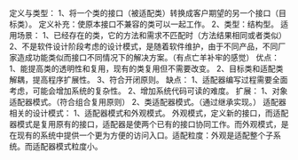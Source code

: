 定义与类型：
	1、将一个类的接口（被适配类）转换成客户期望的另一个接口（目标类）。
	定义补充：使原本接口不兼容的类可以一起工作。
	 2、类型：结构型。
适用场景：
	1、已经存在的类，它的方法和需求不匹配时（方法结果相同或者类似）
	2、不是软件设计阶段考虑的设计模式，是随着软件维护，由于不同产品，不同厂家造成功能类似而接口不同情况下的解决方案。（有点亡羊补牢的感觉）
优点：
	1、能提高类的透明性和复用，现有的类复用但不需要改变。
	2、目标类和适配类解耦，提高程序扩展性。
	3、符合开闭原则。
缺点：
	1、适配器编写过程需要全面考虑，可能会增加系统的复杂性。
	2、增加系统代码可读的难度。
扩展：
	1、对象适配器模式。（符合组合复用原则）
	2、类适配器模式。（通过继承实现。）
适配器相关的设计模式：
	1、适配器模式和外观模式。
	外观模式，定义新的接口，而适配器模式是复用原有的接口，适配器是使两个已有的接口协同工作。而外观模式，是在现有的系统中提供一个更为方便的访问入口。适配粒度：外观是适配整个子系统。而适配器模式粒度小。
